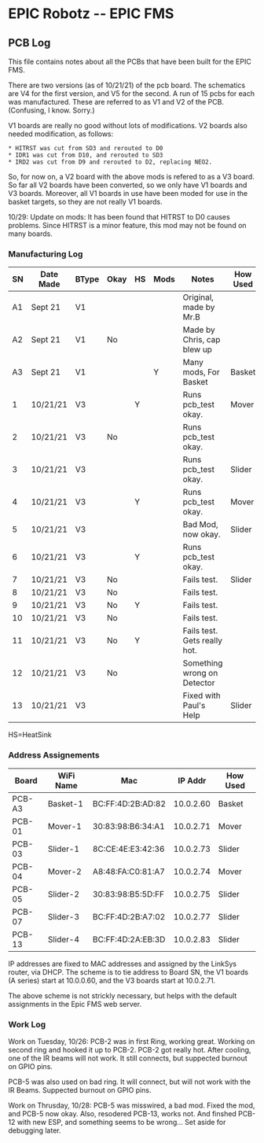 # EPIC Robotz -- EPIC FMS 
## PCB Log

This file contains notes about all the PCBs that have been built for the EPIC FMS.

There are two versions (as of 10/21/21) of the pcb board.  The schematics are V4 for the
first version, and V5 for the second.  A run of 15 pcbs for each was manufactured.  These
are referred to as V1 and V2 of the PCB.  (Confusing, I know. Sorry.)

V1 boards are really no good without lots of modifications.  V2 boards also needed modification,
as follows:

    * HITRST was cut from SD3 and rerouted to D0
    * IDR1 was cut from D10, and rerouted to SD3
    * IRD2 was cut from D9 and rerouted to D2, replacing NEO2.

So, for now on, a V2 board with the above mods is refered to as a V3 board.  So far all V2 boards have been converted, so we only have V1 boards and V3 boards.  Moreover, all V1 boards in use have been moded for use in the basket targets, so they are not really V1 boards.

10/29: Update on mods:  It has been found that HITRST to D0 causes problems. Since 
HITRST is a minor feature, this mod may not be found on many boards.

### Manufacturing Log

|SN     | Date Made | BType | Okay |HS |Mods| Notes                      |How Used  |
|-------|-----------|-------|------|---|----| -------------------------- |----------|
| A1    | Sept 21   | V1    |      |   |    |Original, made by Mr.B      |          |
| A2    | Sept 21   | V1    |  No  |   |    |Made by Chris, cap blew up  |          |
| A3    | Sept 21   | V1    |      |   | Y  |Many mods, For Basket       | Basket   |
| 1     | 10/21/21  | V3    |      | Y |    |Runs pcb_test okay.         | Mover    |
| 2     | 10/21/21  | V3    |  No  |   |    |Runs pcb_test okay.         |          |
| 3     | 10/21/21  | V3    |      |   |    |Runs pcb_test okay.         | Slider   |
| 4     | 10/21/21  | V3    |      | Y |    |Runs pcb_test okay.         | Mover    |
| 5     | 10/21/21  | V3    |      |   |    |Bad Mod, now okay.          | Slider   |
| 6     | 10/21/21  | V3    |      | Y |    |Runs pcb_test okay.         |          |
| 7     | 10/21/21  | V3    |  No  |   |    |Fails test.                 | Slider   |
| 8     | 10/21/21  | V3    |  No  |   |    |Fails test.                 |          |
| 9     | 10/21/21  | V3    |  No  | Y |    |Fails test.                 |          |
| 10    | 10/21/21  | V3    |  No  |   |    |Fails test.                 |          |
| 11    | 10/21/21  | V3    |  No  | Y |    |Fails test. Gets really hot.|          |
| 12    | 10/21/21  | V3    |  No  |   |    |Something wrong on Detector |          |
| 13    | 10/21/21  | V3    |      |   |    |Fixed with Paul's Help      | Slider   |

HS=HeatSink

### Address Assignements

|Board  |WiFi Name   |Mac               |IP Addr    |How Used |
|-------|------------|------------------|-----------|---------|
|PCB-A3 |Basket-1    |BC:FF:4D:2B:AD:82 |10.0.2.60  |Basket   |  
|PCB-01 |Mover-1     |30:83:98:B6:34:A1 |10.0.2.71  |Mover    |  
|PCB-03 |Slider-1    |8C:CE:4E:E3:42:36 |10.0.2.73  |Slider   |  
|PCB-04 |Mover-2     |A8:48:FA:C0:81:A7 |10.0.2.74  |Mover    |  
|PCB-05 |Slider-2    |30:83:98:B5:5D:FF |10.0.2.75  |Slider   |  
|PCB-07 |Slider-3    |BC:FF:4D:2B:A7:02 |10.0.2.77  |Slider   |  
|PCB-13 |Slider-4    |BC:FF:4D:2A:EB:3D |10.0.2.83  |Slider   |  

IP addresses are fixed to MAC addresses and assigned by the LinkSys router,
via DHCP. The scheme is to tie address to Board SN, the V1 boards (A series) start 
at 10.0.0.60, and the V3 boards start at 10.0.2.71.  

The above scheme is not strickly necessary, but helps with the 
default assignments in the Epic FMS web server.


### Work Log

Work on Tuesday, 10/26:
PCB-2 was in first Ring, working great.  Working on second ring
and hooked it up to PCB-2. PCB-2 got really hot.  After cooling, one of
the IR beams will not work.  It still connects, but suppected burnout
on GPIO pins.

PCB-5 was also used on bad ring.  It will connect, but will not
work with the IR Beams.  Suppected burnout on GPIO pins.

Work on Thrusday, 10/28:
PCB-5 was misswired, a bad mod. Fixed the mod, and PCB-5 now okay.
Also, resodered PCB-13, works not.  And finshed PCB-12 with new ESP, and
something seems to be wrong... Set aside for debugging later.



